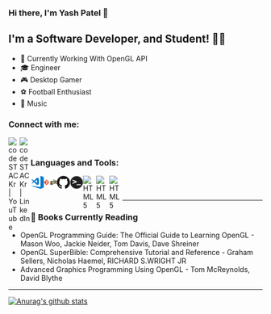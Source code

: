 ### Hi there, I'm Yash Patel 👋

## I'm a Software Developer, and Student! 🧑‍🎓

- 🎯 Currently Working With OpenGL API 
- 🎓 Engineer
- 🎮 Desktop Gamer
- ⚽ Football Enthusiast
- 🎵 Music

### Connect with me:

[<img align="left" alt="codeSTACKr | YouTube" width="22px" src="https://cdn.jsdelivr.net/npm/simple-icons@v3/icons/youtube.svg" />][youtube]
[<img align="left" alt="codeSTACKr | LinkedIn" width="22px" src="https://cdn.jsdelivr.net/npm/simple-icons@v3/icons/linkedin.svg" />][linkedin]

<br />

### Languages and Tools:

<img align="left" alt="Visual Studio Code" width="26px" src="https://raw.githubusercontent.com/github/explore/80688e429a7d4ef2fca1e82350fe8e3517d3494d/topics/visual-studio-code/visual-studio-code.png" />
<img align="left" alt="Git" width="26px" src="https://raw.githubusercontent.com/github/explore/80688e429a7d4ef2fca1e82350fe8e3517d3494d/topics/git/git.png" />
<img align="left" alt="GitHub" width="26px" src="https://raw.githubusercontent.com/github/explore/78df643247d429f6cc873026c0622819ad797942/topics/github/github.png" />
<img align="left" alt="HTML5" width="26px" src="https://raw.githubusercontent.com/github/explore/80688e429a7d4ef2fca1e82350fe8e3517d3494d/topics/terminal/terminal.png" />
<img align="left" alt="HTML5" width="26px" src="https://api.iconify.design/logos:c.svg" />
<img align="left" alt="HTML5" width="26px" src="https://api.iconify.design/logos:c-plusplus.svg" />
<img align="left" alt="HTML5" width="26px" src="https://api.iconify.design/logos:visual-studio.svg" />
<br />
<br />

---

### 📘 Books Currently Reading
<!-- BOOK-LIST:START -->
- OpenGL Programming Guide: The Official Guide to Learning OpenGL - Mason Woo, Jackie Neider, Tom Davis, Dave Shreiner
- OpenGL SuperBible: Comprehensive Tutorial and Reference - Graham Sellers, Nicholas Haemel, RICHARD S.WRIGHT JR
- Advanced Graphics Programming Using OpenGL - Tom McReynolds, David Blythe
<!-- BOOK-LIST:END -->

---

[![Anurag's github stats](https://github-readme-stats.vercel.app/api/top-langs?username=yashPat98&count_private=true&theme=prussian)](https://github.com/anuraghazra/github-readme-stats)

[youtube]: https://www.youtube.com/
[linkedin]: https://www.linkedin.com/in/yash-patel-49651a1b4/

